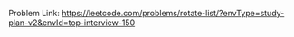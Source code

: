 Problem Link: https://leetcode.com/problems/rotate-list/?envType=study-plan-v2&envId=top-interview-150

```

```
